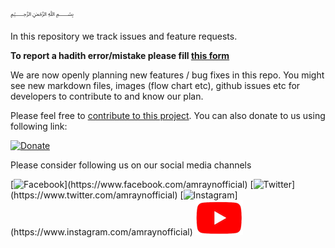 ﷽

In this repository we track issues and feature requests.

**To report a hadith error/mistake please fill [this form](https://docs.google.com/forms/d/e/1FAIpQLScCRtf_rpw0aL4gsEfsJCS95Mafhpj-n-I1twx6bxL5TgYJtA/viewform)**

We are now openly planning new features / bug fixes in this repo. You might see new markdown files, images (flow chart etc), github issues etc for developers to contribute to and know our plan.

Please feel free to [contribute to this project](https://amrayn.com/contribute). You can also donate to us using following link:

[![Donate](https://www.paypalobjects.com/en_US/GB/i/btn/btn_donateCC_LG.gif)](https://www.paypal.com/donate?hosted_button_id=MSMCQ2KW4WCTY)

Please consider following us on our social media channels

[![Facebook](https://cdn.amrayn.com/assets/images/fb.png?)](https://www.facebook.com/amraynofficial)
[![Twitter](https://cdn.amrayn.com/assets/images/twitter.png?)](https://www.twitter.com/amraynofficial)
[![Instagram](https://cdn.amrayn.com/assets/images/ig.png?)](https://www.instagram.com/amraynofficial)
[![YouTube](https://raw.githubusercontent.com/amrayn/planner/master/rc/ytsmall3.png?v2)](https://www.youtube.com/@amraynofficial)

